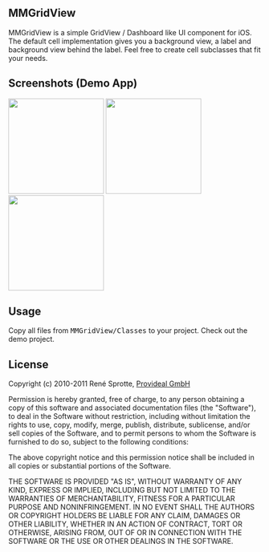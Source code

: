 MMGridView
----------

MMGridView is a simple GridView / Dashboard like UI component for iOS. The default cell implementation gives you a background view, a label and background view behind the label. Feel free to create cell subclasses that fit your needs.

Screenshots (Demo App)
----------------------
<img src="https://github.com/provideal/MMGridView/raw/master/Images/i1.png" width="190"/>
<img src="https://github.com/provideal/MMGridView/raw/master/Images/i2.png" height="190"/>
<img src="https://github.com/provideal/MMGridView/raw/master/Images/i3.png" width="190"/>

Usage
-----

Copy all files from <tt>MMGridView/Classes</tt> to your project. Check out the demo project.

License
-------

Copyright (c) 2010-2011 René Sprotte, <a href="http://www.provideal.net" target="_blank">Provideal GmbH</a>

Permission is hereby granted, free of charge, to any person obtaining a copy of this software and associated documentation files (the "Software"), to deal in the Software without restriction, including without limitation the rights to use, copy, modify, merge, publish, distribute, sublicense, and/or sell copies of the Software, and to permit persons to whom the Software is furnished to do so, subject to the following conditions:

The above copyright notice and this permission notice shall be included in all copies or substantial portions of the Software.

THE SOFTWARE IS PROVIDED "AS IS", WITHOUT WARRANTY OF ANY KIND, EXPRESS OR IMPLIED, INCLUDING BUT NOT LIMITED TO THE WARRANTIES OF MERCHANTABILITY, FITNESS FOR A PARTICULAR PURPOSE AND NONINFRINGEMENT. IN NO EVENT SHALL THE AUTHORS OR COPYRIGHT HOLDERS BE LIABLE FOR ANY CLAIM, DAMAGES OR OTHER LIABILITY, WHETHER IN AN ACTION OF CONTRACT, TORT OR OTHERWISE, ARISING FROM, OUT OF OR IN CONNECTION WITH THE SOFTWARE OR THE USE OR OTHER DEALINGS IN THE SOFTWARE.